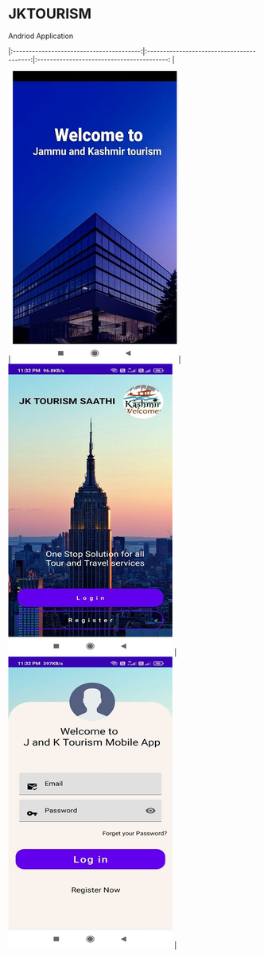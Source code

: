 # JKTOURISM
Andriod Application

|:----------------------------------------:|:-----------------------------------------:|:-----------------------------------------: |


| ![home](img1.jpg) | ![Imgur](img2.jpg) | ![Imgur](img3.jpg) |

